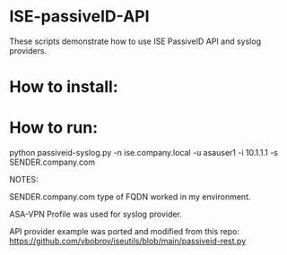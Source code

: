 # ISE-passiveID-API

These scripts demonstrate how to use ISE PassiveID API and syslog providers.

# How to install:


# How to run:


python passiveid-syslog.py -n ise.company.local -u asauser1 -i 10.1.1.1 -s SENDER.company.com 


NOTES:

SENDER.company.com type of FQDN worked in my environment.  

ASA-VPN Profile was used for syslog provider.

API provider example was ported and modified from this repo:
https://github.com/vbobrov/iseutils/blob/main/passiveid-rest.py
